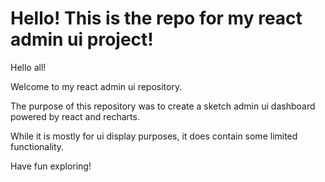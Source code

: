 # Hello! This is the repo for my react admin ui project!

Hello all!

Welcome to my react admin ui repository.

The purpose of this repository was to create a sketch admin ui dashboard powered by react and recharts.

While it is mostly for ui display purposes, it does contain some limited functionality.

Have fun exploring!
